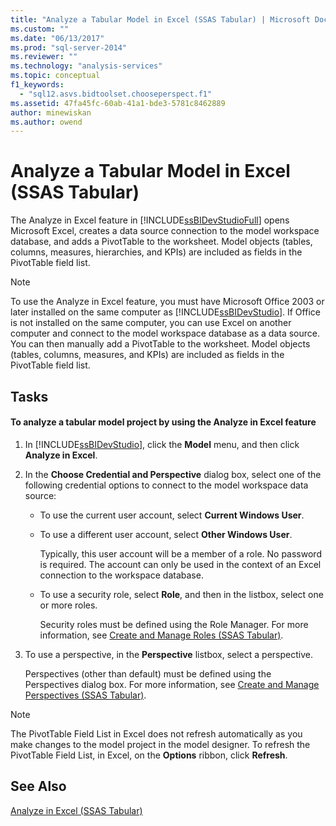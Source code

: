 ```yaml
---
title: "Analyze a Tabular Model in Excel (SSAS Tabular) | Microsoft Docs"
ms.custom: ""
ms.date: "06/13/2017"
ms.prod: "sql-server-2014"
ms.reviewer: ""
ms.technology: "analysis-services"
ms.topic: conceptual
f1_keywords: 
  - "sql12.asvs.bidtoolset.chooseperspect.f1"
ms.assetid: 47fa45fc-60ab-41a1-bde3-5781c8462889
author: minewiskan
ms.author: owend
---
```

# Analyze a Tabular Model in Excel (SSAS Tabular)
  The Analyze in Excel feature in [!INCLUDE[ssBIDevStudioFull](../../includes/ssbidevstudiofull-md.md)] opens Microsoft Excel, creates a data source connection to the model workspace database, and adds a PivotTable to the worksheet. Model objects (tables, columns, measures, hierarchies, and KPIs) are included as fields in the PivotTable field list.  
  
> [!NOTE]  
>  To use the Analyze in Excel feature, you must have Microsoft Office 2003 or later installed on the same computer as [!INCLUDE[ssBIDevStudio](../../includes/ssbidevstudio-md.md)]. If Office is not installed on the same computer, you can use Excel on another computer and connect to the model workspace database as a data source. You can then manually add a PivotTable to the worksheet. Model objects (tables, columns, measures, and KPIs) are included as fields in the PivotTable field list.  
  
## Tasks  
  
#### To analyze a tabular model project by using the Analyze in Excel feature  
  
1.  In [!INCLUDE[ssBIDevStudio](../../includes/ssbidevstudio-md.md)], click the **Model** menu, and then click **Analyze in Excel**.  
  
2.  In the **Choose Credential and Perspective** dialog box, select one of the following credential options to connect to the model workspace data source:  
  
    -   To use the current user account, select **Current Windows User**.  
  
    -   To use a different user account, select **Other Windows User**.  
  
         Typically, this user account will be a member of a role. No password is required. The account can only be used in the context of an Excel connection to the workspace database.  
  
    -   To use a security role, select **Role**, and then in the listbox, select one or more roles.  
  
         Security roles must be defined using the Role Manager. For more information, see [Create and Manage Roles &#40;SSAS Tabular&#41;](roles-ssas-tabular.md).  
  
3.  To use a perspective, in the **Perspective** listbox, select a perspective.  
  
     Perspectives (other than default) must be defined using the Perspectives dialog box. For more information, see [Create and Manage Perspectives &#40;SSAS Tabular&#41;](perspectives-ssas-tabular.md).  
  
> [!NOTE]  
>  The PivotTable Field List in Excel does not refresh automatically as you make changes to the model project in the model designer. To refresh the PivotTable Field List, in Excel, on the **Options** ribbon, click **Refresh**.  
  
## See Also  
 [Analyze in Excel &#40;SSAS Tabular&#41;](analyze-in-excel-ssas-tabular.md)  
  
  
